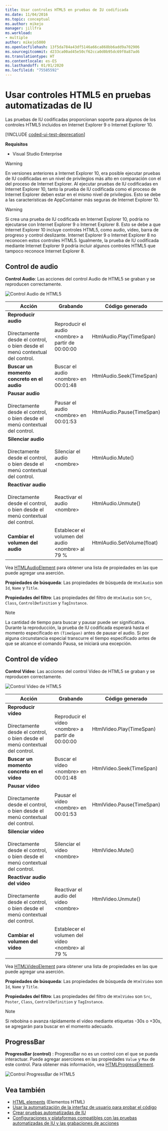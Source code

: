 ```yaml
---
title: Usar controles HTML5 en pruebas de IU codificada
ms.date: 11/04/2016
ms.topic: conceptual
ms.author: mikejo
manager: jillfra
ms.workload:
- multiple
author: mikejo5000
ms.openlocfilehash: 13f5da784a43df5146a66ca868bb6add9a702906
ms.sourcegitcommit: d233ca00ad45e50cf62cca0d0b95dc69f0a87ad6
ms.translationtype: HT
ms.contentlocale: es-ES
ms.lasthandoff: 01/01/2020
ms.locfileid: "75585592"
---
```

# <a name="using-html5-controls-in-coded-ui-tests"></a>Usar controles HTML5 en pruebas automatizadas de IU

Las pruebas de IU codificadas proporcionan soporte para algunos de los controles HTML5 incluidos en Internet Explorer 9 o Internet Explorer 10.

[!INCLUDE [coded-ui-test-deprecation](includes/coded-ui-test-deprecation.md)]

**Requisitos**

- Visual Studio Enterprise

> [!WARNING]
> En versiones anteriores a Internet Explorer 10, era posible ejecutar pruebas de IU codificadas en un nivel de privilegios más alto en comparación con el del proceso de Internet Explorer. Al ejecutar pruebas de IU codificadas en Internet Explorer 10, tanto la prueba de IU codificada como el proceso de Internet Explorer deben estar en el mismo nivel de privilegios. Esto se debe a las características de AppContainer más seguras de Internet Explorer 10.

> [!WARNING]
> Si crea una prueba de IU codificada en Internet Explorer 10, podría no ejecutarse con Internet Explorer 9 o Internet Explorer 8. Esto se debe a que Internet Explorer 10 incluye controles HTML5, como audio, vídeo, barra de progreso y control deslizante. Internet Explorer 9 o Internet Explorer 8 no reconocen estos controles HTML5. Igualmente, la prueba de IU codificada mediante Internet Explorer 9 podría incluir algunos controles HTML5 que tampoco reconoce Internet Explorer 8.

## <a name="audio-control"></a>Control de audio

**Control Audio**: Las acciones del control Audio de HTML5 se graban y se reproducen correctamente.

![Control Audio de HTML5](../test/media/codedui_html5_audio.png)

|Acción|Grabando|Código generado|
|-|---------------|-|
|**Reproducir audio**<br /><br /> Directamente desde el control, o bien desde el menú contextual del control.|Reproducir el audio \<nombre> a partir de 00:00:00|HtmlAudio.Play(TimeSpan)|
|**Buscar un momento concreto en el audio**|Buscar el audio \<nombre> en 00:01:48|HtmlAudio.Seek(TimeSpan)|
|**Pausar audio**<br /><br /> Directamente desde el control, o bien desde el menú contextual del control.|Pausar el audio \<nombre> en 00:01:53|HtmlAudio.Pause(TimeSpan)|
|**Silenciar audio**<br /><br /> Directamente desde el control, o bien desde el menú contextual del control.|Silenciar el audio \<nombre>|HtmlAudio.Mute()|
|**Reactivar audio**<br /><br /> Directamente desde el control, o bien desde el menú contextual del control.|Reactivar el audio \<nombre>|HtmlAudio.Unmute()|
|**Cambiar el volumen del audio**|Establecer el volumen del audio \<nombre> al 79 %|HtmlAudio.SetVolume(float)|

Vea [HTMLAudioElement](https://developer.mozilla.org/docs/Web/API/HTMLAudioElement) para obtener una lista de propiedades en las que puede agregar una aserción.

**Propiedades de búsqueda**: Las propiedades de búsqueda de `HtmlAudio` son `Id`, `Name` y `Title`.

**Propiedades del filtro**: Las propiedades del filtro de `HtmlAudio` son `Src`, `Class`, `ControlDefinition` y `TagInstance`.

> [!NOTE]
> La cantidad de tiempo para buscar y pausar puede ser significativa. Durante la reproducción, la prueba de IU codificada esperará hasta el momento especificado en `(TimeSpan)` antes de pausar el audio. Si por alguna circunstancia especial transcurre el tiempo especificado antes de que se alcance el comando Pausa, se iniciará una excepción.

## <a name="video-control"></a>Control de vídeo
**Control Vídeo**: Las acciones del control Vídeo de HTML5 se graban y se reproducen correctamente.

![Control Video de HTML5](../test/media/codedui_html5_video.png)

|Acción|Grabando|Código generado|
|-|---------------|-|
|**Reproducir vídeo**<br /><br /> Directamente desde el control, o bien desde el menú contextual del control.|Reproducir el vídeo \<nombre> a partir de 00:00:00|HtmlVideo.Play(TimeSpan)|
|**Buscar un momento concreto en el vídeo**|Buscar el vídeo \<nombre> en 00:01:48|HtmlVideo.Seek(TimeSpan)|
|**Pausar vídeo**<br /><br /> Directamente desde el control, o bien desde el menú contextual del control.|Pausar el vídeo \<nombre> en 00:01:53|HtmlVideo.Pause(TimeSpan)|
|**Silenciar vídeo**<br /><br /> Directamente desde el control, o bien desde el menú contextual del control.|Silenciar el vídeo \<nombre>|HtmlVideo.Mute()|
|**Reactivar audio del vídeo**<br /><br /> Directamente desde el control, o bien desde el menú contextual del control.|Reactivar el audio del vídeo \<nombre>|HtmlVideo.Unmute()|
|**Cambiar el volumen del vídeo**|Establecer el volumen del vídeo \<nombre> al 79 %||

Vea [HTMLVideoElement](https://developer.mozilla.org/docs/Web/HTML/Element/video) para obtener una lista de propiedades en las que puede agregar una aserción.

**Propiedades de búsqueda**: Las propiedades de búsqueda de `HtmlVideo` son `Id`, `Name` y `Title`.

**Propiedades del filtro**: Las propiedades del filtro de `HtmlVideo` son `Src`, `Poster`, `Class`, `ControlDefinition` y `TagInstance`.

> [!NOTE]
> Si rebobina o avanza rápidamente el vídeo mediante etiquetas -30s o +30s, se agregarán para buscar en el momento adecuado.

## <a name="progressbar"></a>ProgressBar
**ProgressBar (control)** : ProgressBar no es un control con el que se pueda interactuar. Puede agregar aserciones en las propiedades `Value` y `Max` de este control. Para obtener más información, vea [HTMLProgressElement](https://developer.mozilla.org/en-US/docs/Web/HTML/Element/progress).

![Control ProgressBar de HTML5](../test/media/codedui_html5_progressbar.png)

## <a name="see-also"></a>Vea también

- [HTML elements](https://developer.mozilla.org/docs/Web/HTML/Element) (Elementos HTML)
- [Usar la automatización de la interfaz de usuario para probar el código](../test/use-ui-automation-to-test-your-code.md)
- [Crear pruebas automatizadas de IU](../test/use-ui-automation-to-test-your-code.md)
- [Configuraciones y plataformas compatibles con las pruebas automatizadas de IU y las grabaciones de acciones](../test/supported-configurations-and-platforms-for-coded-ui-tests-and-action-recordings.md)
